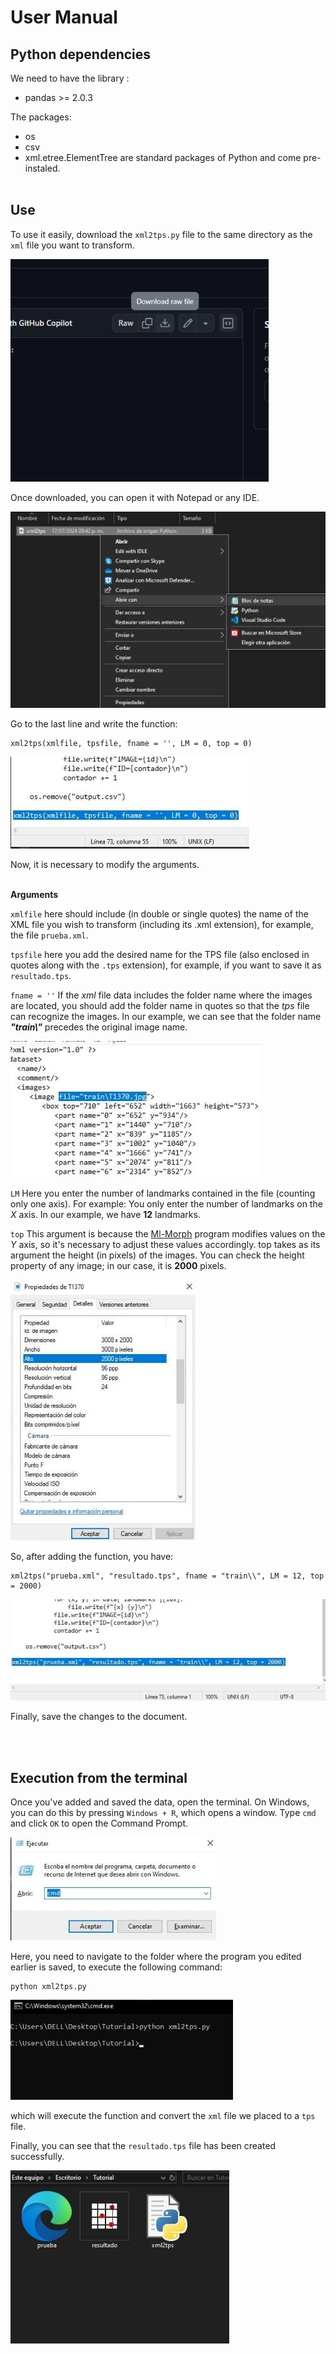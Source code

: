 # User Manual

## Python dependencies 
We need to have the library :
- pandas >= 2.0.3

The packages:
- os
- csv
- xml.etree.ElementTree
are standard packages of Python and come pre-instaled. <br><br>

## Use

To use it easily, download the `xml2tps.py` file to the same directory as the `xml` file you want to transform.

![Imagen01](/images/Imagen01.jpeg)

Once downloaded, you can open it with Notepad or any IDE.

![Imagen02](/images/Imagen02.jpeg)

Go to the last line and write the function:

    xml2tps(xmlfile, tpsfile, fname = '', LM = 0, top = 0) 

![Imagen03](/images/Imagen03.jpeg)

Now, it is necessary to modify the arguments.  <br><br>

**Arguments**

`xmlfile` here should include (in double or single quotes) the name of the XML file you wish to transform (including its .xml extension), for example, the file `prueba.xml`.

`tpsfile` here you add the desired name for the TPS file (also enclosed in quotes along with the `.tps` extension), for example, if you want to save it as `resultado.tps`.

`fname = ''` If the _xml_ file data includes the folder name where the images are located, you should add the folder name in quotes so that the _tps_ file can recognize the images. In our example, we can see that the folder name _**"train\\"**_ precedes the original image name.

![Imagen04](/images/Imagen04.jpeg)

`LM` Here you enter the number of landmarks contained in the file (counting only one axis). For example: You only enter the number of landmarks on the _X_ axis. In our example, we have **12** landmarks.

`top` This argument is because the [Ml-Morph](https://github.com/agporto/ml-morph) program modifies values on the _Y_ axis, so it's necessary to adjust these values accordingly. top takes as its argument the height (in pixels) of the images. You can check the height property of any image; in our case, it is **2000** pixels.

![Imagen05](/images/Imagen05.jpeg)

So, after adding the function, you have:

    xml2tps("prueba.xml", "resultado.tps", fname = "train\\", LM = 12, top = 2000)

![Imagen06](/images/Imagen06.jpeg)

Finally, save the changes to the document.

<br><br>

## Execution from the terminal

Once you've added and saved the data, open the terminal. On Windows, you can do this by pressing `Windows + R`, which opens a window. Type `cmd` and click `OK` to open the Command Prompt.

![Imagen07](/images/Imagen07.jpeg)

Here, you need to navigate to the folder where the program you edited earlier is saved, to execute the following command:

    python xml2tps.py

![Imagen08](/images/Imagen08.jpeg)

which will execute the function and convert the `xml` file we placed to a `tps` file.

Finally, you can see that the `resultado.tps` file has been created successfully.

![Imagen9](/images/Imagen9.jpeg)